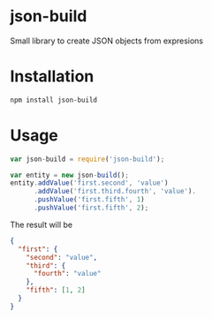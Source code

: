json-build
==========

Small library to create JSON objects from expresions

Installation
============
```bash
npm install json-build
```
 
Usage
=====
```javascript
var json-build = require('json-build');

var entity = new json-build();
entity.addValue('first.second', 'value')
      .addValue('first.third.fourth', 'value').
      .pushValue('first.fifth', 1)
      .pushValue('first.fifth', 2);

```

The result will be
```json
{
  "first": {
    "second": "value",
    "third": {
      "fourth": "value"
    },
    "fifth": [1, 2]
  }
}
```
